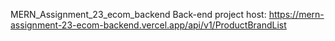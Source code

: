 MERN_Assignment_23_ecom_backend
Back-end project host: https://mern-assignment-23-ecom-backend.vercel.app/api/v1/ProductBrandList

